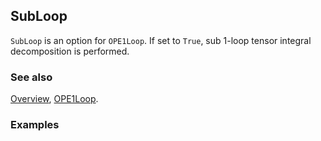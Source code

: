 ## SubLoop

`SubLoop` is an option for `OPE1Loop`. If set to `True`, sub 1-loop tensor integral decomposition is performed.

### See also

[Overview](Extra/FeynCalc.md), [OPE1Loop](OPE1Loop.md).

### Examples